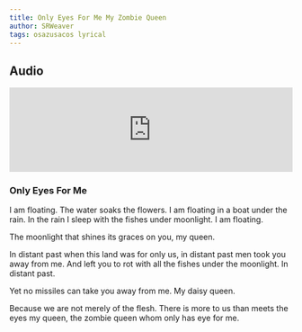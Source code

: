 ```yaml
---
title: Only Eyes For Me My Zombie Queen
author: SRWeaver
tags: osazusacos lyrical
---
```

## Audio
<iframe scrolling="no" id="hearthis_at_track_7111036" width="100%" height="150" src="https://app.hearthis.at/embed/7111036/transparent_black/?hcolor=&color=&style=2&block_size=2&block_space=1&background=1&waveform=0&cover=0&autoplay=0&css=" frameborder="0" allowtransparency allow="autoplay"><p>Listen to <a href="https://hearthis.at/todiaspora/only-eyes-for-me-my-zombie-queen-piano4/" target="_blank">Only Eyes For Me My Zombie Queen</a> <span>by</span><a href="https://hearthis.at/todiaspora/" target="_blank" >ToDiaspora</a> <span>on</span> <a href="https://hearthis.at/" target="_blank">hearthis.at</a></p></iframe>

### Only Eyes For Me
I am floating.
The water soaks the flowers.
I am floating
in a boat under the rain.
In the rain I sleep with
the fishes under moonlight.
I am floating.

The moonlight that
shines its graces on
you, my queen.

In distant past
when this land was for only us,
in distant past
men took you away from me.
And left you to rot with all the
fishes under the moonlight.
In distant past.

Yet no missiles can
take you away from me.
My daisy queen.

Because we are not merely of the flesh.
There is more to us than meets the eyes my queen,
the zombie queen whom only has eye for me.

